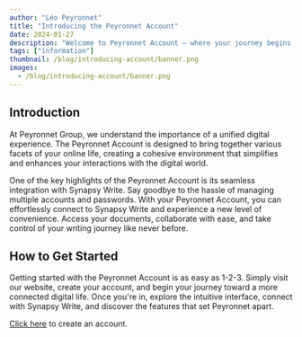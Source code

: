 ```yaml
---
author: "Léo Peyronnet"
title: "Introducing the Peyronnet Account"
date: 2024-01-27
description: "Welcome to Peyronnet Account – where your journey begins."
tags: ["information"]
thumbnail: /blog/introducing-account/banner.png
images:
  - /blog/introducing-account/banner.png
---
```


## Introduction

At Peyronnet Group, we understand the importance of a unified digital experience. The Peyronnet Account is designed to bring together various facets of your online life, creating a cohesive environment that simplifies and enhances your interactions with the digital world.

One of the key highlights of the Peyronnet Account is its seamless integration with Synapsy Write. Say goodbye to the hassle of managing multiple accounts and passwords. With your Peyronnet Account, you can effortlessly connect to Synapsy Write and experience a new level of convenience. Access your documents, collaborate with ease, and take control of your writing journey like never before.

## How to Get Started

Getting started with the Peyronnet Account is as easy as 1-2-3. Simply visit our website, create your account, and begin your journey toward a more connected digital life. Once you're in, explore the intuitive interface, connect with Synapsy Write, and discover the features that set Peyronnet apart.

[Click here](https://account.peyronnet.group/login) to create an account.
